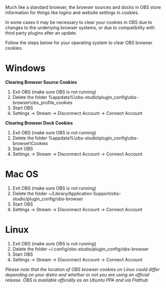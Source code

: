Much like a standard browser, the browser sources and docks in OBS store information for things like logins and website settings in cookies.

In some cases it may be necessary to clear your cookies in OBS due to changes to the underlying browser systems, or due to compatibility with third party plugins after an update.

Follow the steps below for your operating system to clear OBS browser cookies.

# Windows

**Clearing Browser Source Cookies**

1. Exit OBS (make sure OBS is not running)
2. Delete the folder %appdata%\obs-studio\plugin_config\obs-browser\obs_profile_cookies
3. Start OBS
4. Settings -> Stream -> Disconnect Account -> Connect Account

**Clearing Browser Dock Cookies**

1. Exit OBS (make sure OBS is not running)
2. Delete the folder %appdata%\obs-studio\plugin_config\obs-browser\Cookies
3. Start OBS
4. Settings -> Stream -> Disconnect Account -> Connect Account

# Mac OS

1. Exit OBS (make sure OBS is not running)
2. Delete the folder ~/Library/Application Support/obs-studio/plugin_config/obs-browser
3. Start OBS
4. Settings -> Stream -> Disconnect Account -> Connect Account

# Linux

1. Exit OBS (make sure OBS is not running)
2. Delete the folder ~/.config/obs-studio/plugin_config/obs-browser
3. Start OBS
4. Settings -> Stream -> Disconnect Account -> Connect Account

*Please note that the location of OBS browser cookies on Linux could differ depending on your distro and whether or not you are using an official release. OBS is available officially as an Ubuntu PPA and via Flathub*